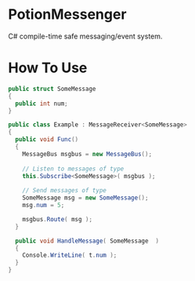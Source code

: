 # PotionMessenger
C# compile-time safe messaging/event system.

# How To Use
```C#
public struct SomeMessage
{
  public int num;
}

public class Example : MessageReceiver<SomeMessage>
{
  public void Func()
  {
    MessageBus msgbus = new MessageBus();
      
    // Listen to messages of type
    this.Subscribe<SomeMessage>( msgbus );
      
    // Send messages of type
    SomeMessage msg = new SomeMessage();
    msg.num = 5;

    msgbus.Route( msg );
  }

  public void HandleMessage( SomeMessage  )
  {
    Console.WriteLine( t.num );
  }
}
```
